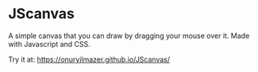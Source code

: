# JScanvas

A simple canvas that you can draw by dragging your mouse over it. Made with Javascript and CSS.

Try it at: https://onuryilmazer.github.io/JScanvas/
